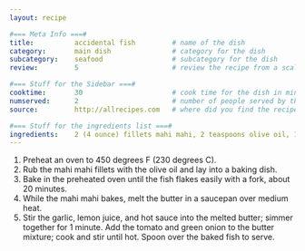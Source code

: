 ```yaml
---
layout: recipe

#=== Meta Info ===#
title: 			accidental fish			# name of the dish
category:		main dish				# category for the dish
subcategory:	seafood					# subcategory for the dish
review:			5						# review the recipe from a scale of 1 (bad!) to 5 (amazing!)

#=== Stuff for the Sidebar ===#
cooktime:		30						# cook time for the dish in minutes
numserved:		2						# number of people served by the dish
source:			http://allrecipes.com  	# where did you find the recipe?

#=== Stuff for the ingredients list ===#
ingredients:	2 (4 ounce) fillets mahi mahi, 2 teaspoons olive oil, 1/2 cup salted butter, 1 clove garlic, minced, 1 tablespoon lemon juice, 2 drops Louisiana-style hot sauce (or to taste), 1 roma tomato (seeded and chopped - optional), 1 green onion (chopped)
---
```



1. Preheat an oven to 450 degrees F (230 degrees C).
2. Rub the mahi mahi fillets with the olive oil and lay into a baking dish.
3. Bake in the preheated oven until the fish flakes easily with a fork, about 20 minutes.
4. While the mahi mahi bakes, melt the butter in a saucepan over medium heat.
5. Stir the garlic, lemon juice, and hot sauce into the melted butter; simmer together for 1 minute. Add the tomato and green onion to the butter mixture; cook and stir until hot. Spoon over the baked fish to serve.
